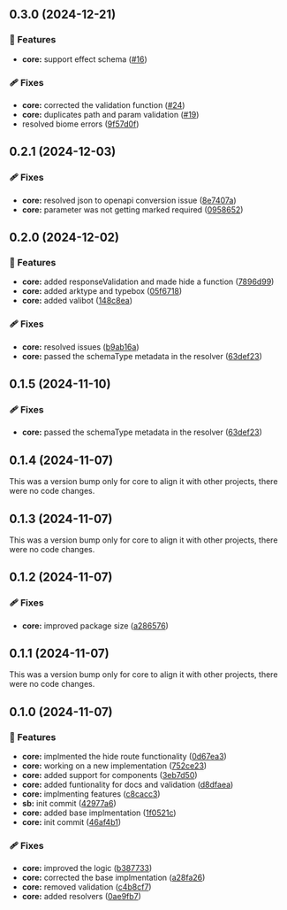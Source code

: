 ## 0.3.0 (2024-12-21)

### 🚀 Features

- **core:** support effect schema ([#16](https://github.com/rhinobase/hono-openapi/pull/16))

### 🩹 Fixes

- **core:** corrected the validation function ([#24](https://github.com/rhinobase/hono-openapi/pull/24))
- **core:** duplicates path and param validation ([#19](https://github.com/rhinobase/hono-openapi/pull/19))
- resolved biome errors ([9f57d0f](https://github.com/rhinobase/hono-openapi/commit/9f57d0f))

## 0.2.1 (2024-12-03)

### 🩹 Fixes

- **core:** resolved json to openapi conversion issue ([8e7407a](https://github.com/rhinobase/hono-openapi/commit/8e7407a))
- **core:** parameter was not getting marked required ([0958652](https://github.com/rhinobase/hono-openapi/commit/0958652))

## 0.2.0 (2024-12-02)

### 🚀 Features

- **core:** added responseValidation and made hide a function ([7896d99](https://github.com/rhinobase/hono-openapi/commit/7896d99))
- **core:** added arktype and typebox ([05f6718](https://github.com/rhinobase/hono-openapi/commit/05f6718))
- **core:** added valibot ([148c8ea](https://github.com/rhinobase/hono-openapi/commit/148c8ea))

### 🩹 Fixes

- **core:** resolved issues ([b9ab16a](https://github.com/rhinobase/hono-openapi/commit/b9ab16a))
- **core:** passed the schemaType metadata in the resolver ([63def23](https://github.com/rhinobase/hono-openapi/commit/63def23))

## 0.1.5 (2024-11-10)

### 🩹 Fixes

- **core:** passed the schemaType metadata in the resolver ([63def23](https://github.com/rhinobase/hono-openapi/commit/63def23))

## 0.1.4 (2024-11-07)

This was a version bump only for core to align it with other projects, there were no code changes.

## 0.1.3 (2024-11-07)

This was a version bump only for core to align it with other projects, there were no code changes.

## 0.1.2 (2024-11-07)

### 🩹 Fixes

- **core:** improved package size ([a286576](https://github.com/rhinobase/hono-openapi/commit/a286576))

## 0.1.1 (2024-11-07)

This was a version bump only for core to align it with other projects, there were no code changes.

## 0.1.0 (2024-11-07)

### 🚀 Features

- **core:** implmented the hide route functionality ([0d67ea3](https://github.com/rhinobase/hono-openapi/commit/0d67ea3))
- **core:** working on a new implementation ([752ce23](https://github.com/rhinobase/hono-openapi/commit/752ce23))
- **core:** added support for components ([3eb7d50](https://github.com/rhinobase/hono-openapi/commit/3eb7d50))
- **core:** added funtionality for docs and validation ([d8dfaea](https://github.com/rhinobase/hono-openapi/commit/d8dfaea))
- **core:** implmenting features ([c8cacc3](https://github.com/rhinobase/hono-openapi/commit/c8cacc3))
- **sb:** init commit ([42977a6](https://github.com/rhinobase/hono-openapi/commit/42977a6))
- **core:** added base implmentation ([1f0521c](https://github.com/rhinobase/hono-openapi/commit/1f0521c))
- **core:** init commit ([46af4b1](https://github.com/rhinobase/hono-openapi/commit/46af4b1))

### 🩹 Fixes

- **core:** improved the logic ([b387733](https://github.com/rhinobase/hono-openapi/commit/b387733))
- **core:** corrected the base implmentation ([a28fa26](https://github.com/rhinobase/hono-openapi/commit/a28fa26))
- **core:** removed validation ([c4b8cf7](https://github.com/rhinobase/hono-openapi/commit/c4b8cf7))
- **core:** added resolvers ([0ae9fb7](https://github.com/rhinobase/hono-openapi/commit/0ae9fb7))
